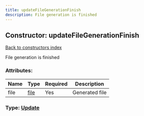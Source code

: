 ```yaml
---
title: updateFileGenerationFinish
description: File generation is finished
---
```

## Constructor: updateFileGenerationFinish  
[Back to constructors index](index.md)



File generation is finished

### Attributes:

| Name     |    Type       | Required | Description |
|----------|---------------|----------|-------------|
|file|[file](../types/file.md) | Yes|Generated file|



### Type: [Update](../types/Update.md)


